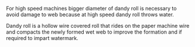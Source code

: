 For high speed machines bigger diameter of dandy roll is necessary to avoid damage to web because at high speed dandy roll throws water.

Dandy roll is a hollow wire covered roll that rides on the paper machine wire and compacts the newly formed wet web to improve the
formation and if required to impart watermark.